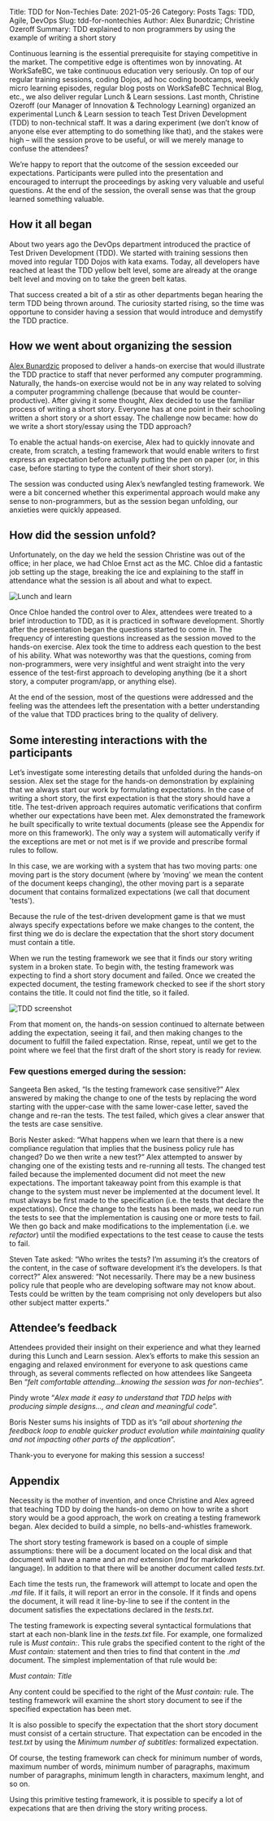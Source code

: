 Title: TDD for Non-Techies
Date: 2021-05-26
Category: Posts
Tags: TDD, Agile, DevOps
Slug: tdd-for-nontechies
Author: Alex Bunardzic; Christine Ozeroff
Summary: TDD explained to non programmers by using the example of writing a short story

Continuous learning is the essential prerequisite for staying competitive in the market. The competitive edge is oftentimes won by innovating. At WorkSafeBC, we take continuous education very seriously. On top of our regular training sessions, coding Dojos, ad hoc coding bootcamps, weekly micro learning episodes, regular blog posts on WorkSafeBC Technical Blog, etc., we also deliver regular Lunch & Learn sessions.
Last month, Christine Ozeroff (our Manager of Innovation & Technology Learning) organized an experimental Lunch & Learn session to teach Test Driven Development (TDD) to non-technical staff. It was a daring experiment (we don’t know of anyone else ever attempting to do something like that), and the stakes were high – will the session prove to be useful, or will we merely manage to confuse the attendees?

We’re happy to report that the outcome of the session exceeded our expectations. Participants were pulled into the presentation and encouraged to interrupt the proceedings by asking very valuable and useful questions. At the end of the session, the overall sense was that the group learned something valuable.
 
## How it all began
 
About two years ago the DevOps department introduced the practice of Test Driven Development (TDD). We started with training sessions then moved into regular TDD Dojos with kata exams. Today, all developers have reached at least the TDD yellow belt level, some are already at the orange belt level and moving on to take the green belt katas.

That success created a bit of a stir as other departments began hearing the term TDD being thrown around. The curiosity started rising, so the time was opportune to consider having a session that would introduce and demystify the TDD practice.
 
## How we went about organizing the session
 
[Alex Bunardzic](https://wsbctechnicalblog.github.io/author/alex-bunardzic.html) proposed to deliver a hands-on exercise that would illustrate the TDD practice to staff that never performed any computer programming. Naturally, the hands-on exercise would not be in any way related to solving a computer programming challenge (because that would be counter-productive). After giving it some thought, Alex decided to use the familiar process of writing a short story. Everyone has at one point in their schooling written a short story or a short essay. The challenge now became: how do we write a short story/essay using the TDD approach?

To enable the actual hands-on exercise, Alex had to quickly innovate and create, from scratch, a testing framework that would enable writers to first express an expectation before actually putting the pen on paper (or, in this case, before starting to type the content of their short story).

The session was conducted using Alex’s newfangled testing framework. We were a bit concerned whether this experimental approach would make any sense to non-programmers, but as the session began unfolding, our anxieties were quickly appeased.
 
## How did the session unfold?
 
Unfortunately, on the day we held the session Christine was out of the office; in her place, we had Chloe Ernst act as the MC. Chloe did a fantastic job setting up the stage, breaking the ice and explaining to the staff in attendance what the session is all about and what to expect.

![Lunch and learn](/images/Lunchnlearn.png)

Once Chloe handed the control over to Alex, attendees were treated to a brief introduction to TDD, as it is practiced in software development. Shortly after the presentation began the questions started to come in. The frequency of interesting questions increased as the session moved to the hands-on exercise.
Alex took the time to address each question to the best of his ability. What was noteworthy was that the questions, coming from non-programmers, were very insightful and went straight into the very essence of the test-first approach to developing anything (be it a short story, a computer program/app, or anything else).

At the end of the session, most of the questions were addressed and the feeling was the attendees left the presentation with a better understanding of the value that TDD practices bring to the quality of delivery.
 
## Some interesting interactions with the participants
 
Let’s investigate some interesting details that unfolded during the hands-on session. Alex set the stage for the hands-on demonstration by explaining that we always start our work by formulating expectations. In the case of writing a short story, the first expectation is that the story should have a title.
The test-driven approach requires automatic verifications that confirm whether our expectations have been met. Alex demonstrated the framework he built specifically to write textual documents (please see the Appendix for more on this framework). The only way a system will automatically verify if the exceptions are met or not met is if we provide and prescribe formal rules to follow.

In this case, we are working with a system that has two moving parts: one moving part is the story document (where by ‘moving’ we mean the content of the document keeps changing), the other moving part is a separate document that contains formalized expectations (we call that document 'tests').

Because the rule of the test-driven development game is that we must always specify expectations before we make changes to the content, the first thing we do is declare the expectation that the short story document must contain a title.

When we run the testing framework we see that it finds our story writing system in a broken state. To begin with, the testing framework was expecting to find a short story document and failed. Once we created the expected document, the testing framework checked to see if the short story contains the title. It could not find the title, so it failed.

![TDD screenshot](/images/tddscreenshot.png)

From that moment on, the hands-on session continued to alternate between adding the expectation, seeing it fail, and then making changes to the document to fulfill the failed expectation. Rinse, repeat, until we get to the point where we feel that the first draft of the short story is ready for review.

### Few questions emerged during the session:

Sangeeta Ben asked, “Is the testing framework case sensitive?” Alex answered by making the change to one of the tests by replacing the word starting with the upper-case with the same lower-case letter, saved the change and re-ran the tests. The test failed, which gives a clear answer that the tests are case sensitive.

Boris Nester asked: “What happens when we learn that there is a new compliance regulation that implies that the business policy rule has changed? Do we then write a new test?” Alex attempted to answer by changing one of the existing tests and re-running all tests. The changed test failed because the implemented document did not meet the new expectations. The important takeaway point from this example is that change to the system must never be implemented at the document level. It must always be first made to the specification (i.e. the tests that declare the expectations). Once the change to the tests has been made, we need to run the tests to see that the implementation is causing one or more tests to fail. We then go back and make modifications to the implementation (i.e. we _refactor_) until the modified expectations to the test cease to cause the tests to fail.

Steven Tate asked: “Who writes the tests? I’m assuming it’s the creators of the content, in the case of software development it’s the developers. Is that correct?” Alex answered: “Not necessarily. There may be a new business policy rule that people who are developing software may not know about. Tests could be written by the team comprising not only developers but also other subject matter experts.”

## Attendee’s feedback
 
Attendees provided their insight on their experience and what they learned during this Lunch and Learn session.  Alex’s efforts to make this session an engaging and relaxed environment for everyone to ask questions came through, as several comments reflected on how attendees like Sangeeta Ben “_felt comfortable attending...knowing the session was for non-techies_”. 

Pindy wrote “_Alex made it easy to understand that TDD helps with producing simple designs…, and clean and meaningful code_”.

Boris Nester sums his insights of TDD as it’s “_all about shortening the feedback loop to enable quicker product evolution while maintaining quality and not impacting other parts of the application_”.

Thank-you to everyone for making this session a success!

## Appendix

Necessity is the mother of invention, and once Christine and Alex agreed that teaching TDD by doing the hands-on demo on how to write a short story would be a good approach, the work on creating a testing framework began. Alex decided to build a simple, no bells-and-whistles framework.

The short story testing framework is based on a couple of simple assumptions: there will be a document located on the local disk and that document will have a name and an _md_ extension (_md_ for markdown language). In addition to that there will be another document called _tests.txt_.

Each time the tests run, the framework will attempt to locate and open the _.md_ file. If it fails, it will report an error in the console. If it finds and opens the document, it will read it line-by-line to see if the content in the document satisfies the expectations declared in the _tests.txt_.

The testing framework is expecting several syntactical formulations that start at each non-blank line in the _tests.txt_ file. For example, one formalized rule is _Must contain:_. This rule grabs the specified content to the right of the _Must contain:_ statement and then tries to find that content in the _.md_ document. The simplest implementation of that rule would be:

_Must contain: Title_

Any content could be specified to the right of the _Must contain:_ rule. The testing framework will examine the short story document to see if the specified expectation has been met.

It is also possible to specify the expectation that the short story document must consist of a certain structure. That expectation can be encoded in the _test.txt_ by using the _Minimum number of subtitles:_ formalized expectation.

Of course, the testing framework can check for minimum number of words, maximum number of words, minimum number of paragraphs, maximum number of paragraphs, minimum length in characters, maximum lenght, and so on.

Using this primitive testing framework, it is possible to specify a lot of expecations that are then driving the story writing process.